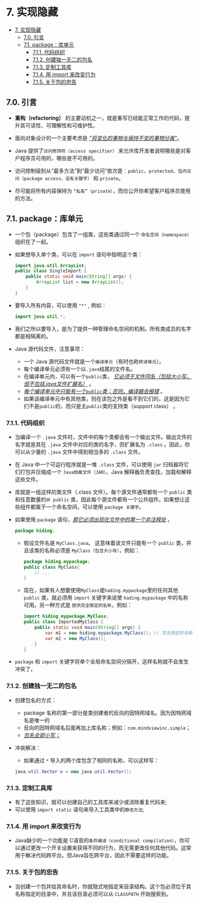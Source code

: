 # 7. 实现隐藏

- [7. 实现隐藏](#7-实现隐藏)
  - [7.0. 引言](#70-引言)
  - [7.1. package：库单元](#71-package库单元)
    - [7.1.1. 代码组织](#711-代码组织)
    - [7.1.2. 创建独一无二的包名](#712-创建独一无二的包名)
    - [7.1.3. 定制工具库](#713-定制工具库)
    - [7.1.4. 用 import 来改变行为](#714-用-import-来改变行为)
    - [7.1.5. 关于包的忠告](#715-关于包的忠告)

## 7.0. 引言

- **重构（refactoring）** 的主要动机之一，就是重写已经能正常工作的代码，提升其可读性、可理解性和可维护性。

- 面向对象设计的一个主要考虑是 *<u>“将变化的事物与保持不变的事物分离”</u>*。

- Java 提供了`访问修饰符（access specifier）` 来允许库开发者说明哪些是对客户程序员可用的，哪些是不可用的。

- 访问控制级别从“最多方法”到“最少访问”依次是：`public`、`protected`、`包内访问（package access，没有关键字）` 和 `private`。

- 尽可能将所有内容保持为 `“私有”（private）`，而仅公开你希望客户程序员使用的方法。

## 7.1. package：库单元

- 一个包（package）包含了一组类，这些类通过同一个 `命名空间（namespace）` 组织在了一起。

- 如果想导入单个类，可以在 `import` 语句中指明这个类：

  ``` java
  import java.util.ArrayList;
  public class SingleImport {
      public static void main(String[] args) {
          ArrayList list = new ArrayList();
      }
  }
  ```

- 要导入所有内容，可以使用 `"*"` , 例如：

  ``` java
  import java.util.*;
  ```

- 我们之所以要导入，是为了提供一种管理命名空间的机制。所有类成员的名字都是相隔离的。

- Java 源代码文件，注意事项：
  - 一个 Java 源代码文件就是一个`编译单元`（有时也称`转译单元`）。
  - 每个编译单元必须有一个以`.java`结尾的文件名。
  - 在编译单元内，可以有一个`public`类， *<u>它必须于文件同名（包括大小写，但不包括.java文件扩展名）</u>* 。
  - *<u>每个编译单元中只能有一个`public`类；否则，编译器会报错</u>* 。
  - 如果该编译单元中有其他类，则在该包之外是看不到它们的，这是因为它们不是`public`的，而只是主`public`类的支持类（support class） 。

### 7.1.1. 代码组织

- 当编译一个 `.java` 文件时，文件中的每个类都会有一个输出文件。输出文件的名字就是其在 `.java` 文件中对应的类的名字，但扩展名为 `.class` 。因此，你可以从少量的 `.java` 文件中得到相当多的 `.class` 文件。

- 在 Java 中一个可运行程序就是一堆 `.class` 文件，可以使用 `jar` 归档器将它们打包并压缩成一个 `Java档案文件（JAR）`。Java 解释器负责查找，加载和解释这些文件。

- 库就是一组这样的类文件（.class 文件）。每个源文件通常都有一个 `public` 类和任意数量的`非 public` 类，因此每个源文件都有一个公共组件。如果想让这些组件都属于一个命名空间，可以使用 `package 关键字`。

- 如果使用 `package` 语句，*<u>那它必须出现在文件中的第一个非注释处</u>* 。

  ``` java
  package hiding;
  ```

  - 假设文件名是 `MyClass.java`。 这意味着该文件只能有一个 `public` 类，并且该类的名称必须是 `MyClass（包含大小写）`，例如：

    ``` java
    package hiding.mypackage;
    public class MyClass{
        // ...
    }
    ```

  - 现在，如果有人想要使用`MyClass`或`hading.mypackage`里的任何其他 `public` 类，就必须用 `import` 关键字来说使 `hading.mypackage` 中的名称可用。另一种方式是 `提供完全限定的名称`，例如：

    ``` java
    import hiding.mypackage.MyClass;
    public class ImportedMyClass {
        public static void main(String[] args) {
            var m1 = new hiding.mypackage.MyClass(); // 完全限定的名称
            var m2 = new MyClass();
        }
    }
    ```

- `package` 和 `import` 关键字将单个全局命名空间分隔开，这样名称就不会发生冲突了。

### 7.1.2. 创建独一无二的包名

- 创建包名的方式：
  - package 名称的第一部分是类创建者的反向的因特网域名。因为因特网域名是唯一的
  - 反向的因特网域名后面再加上库名称；例如：`com.mindviewinc.simple`；
  - *<u>包名全部小写；</u>*

- 冲突解决：
  - 如果通过 `*` 导入的两个库包含了相同的名称，可以这样写： 
  
  ``` java
  java.util.Vector v = new java.util.Vector();
  ```

### 7.1.3. 定制工具库

- 有了这些知识，就可以创建自己的工具库来减少或消除重复代码来;
- 可以使用 `import static` 语句来导入工具类中的`静态方法`;

### 7.1.4. 用 import 来改变行为

- Java缺少的一个功能是 C语音的`条件编译（conditional compilation）`，你可以通过更改一个开关设置来获得不同的行为，而无需更改任何其他代码。这常用于解决代码跨平台。但Java旨在跨平台，因此不需要这样的功能。

### 7.1.5. 关于包的忠告

- 当创建一个包并给其命名时，你就隐式地指定来目录结构。这个包必须位于其名称指定的目录中，并且该目录必须可以从 `CLASSPATH` 开始搜索到。

